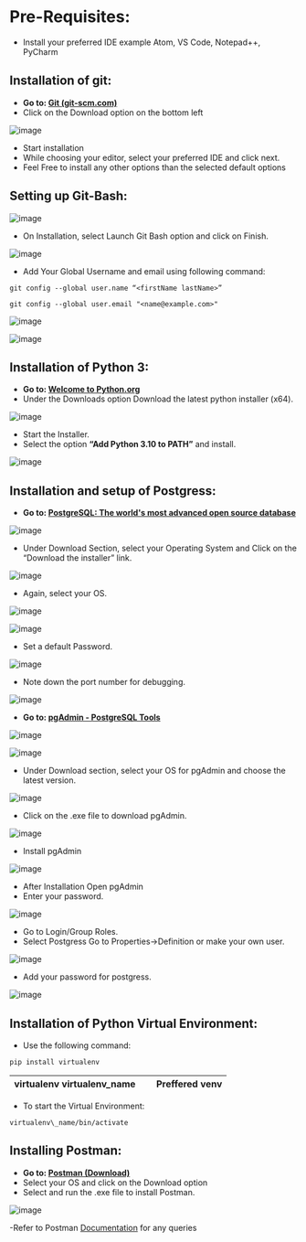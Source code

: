 # Pre-Requisites:

- Install your preferred IDE example Atom, VS Code, Notepad++, PyCharm

## **Installation of git:**

- **Go to: [Git (git-scm.com)](https://git-scm.com/)**
- Click on the Download option on the bottom left 


 ![image](https://user-images.githubusercontent.com/55577773/161759717-b0466942-c02f-4110-bc5e-3e72799e1789.png)


- Start installation
- While choosing your editor, select your preferred IDE and click next.
- Feel Free to install any other options than the selected default options

## **Setting up Git-Bash:**


![image](https://user-images.githubusercontent.com/55577773/161759800-3a3f808d-50f5-47d1-80c0-638580c68ec8.png)


- On Installation, select Launch Git Bash option and click on Finish.


 ![image](https://user-images.githubusercontent.com/55577773/161760070-a75e2ca9-e65e-4a20-a3a0-10f3675a5ddf.png)




- Add Your Global Username and email using following command:



```
git config --global user.name “<firstName lastName>” 
```

```
git config --global user.email "<name@example.com>"
```


![image](https://user-images.githubusercontent.com/55577773/161761380-027f7d84-9444-41d9-a5ba-a15914333426.png)

![image](https://user-images.githubusercontent.com/55577773/161762236-eaa6cfc0-ae21-4807-a8f7-685117402e7b.png)


##  **Installation of Python 3:**

- **Go to: [Welcome to Python.org](https://www.python.org/)**
- Under the Downloads option Download the latest python installer (x64).

![image](https://user-images.githubusercontent.com/55577773/161762337-a24b0e56-6620-4aeb-bdc9-4166eaa0d89e.png)


- Start the Installer.
- Select the option **“Add Python 3.10 to PATH”** and install.

![image](https://user-images.githubusercontent.com/55577773/161762389-e68cd2d6-b5fc-4f0b-b55a-530493023a89.png)



##  **Installation and setup of Postgress:**

- **Go to:  [PostgreSQL: The world's most advanced open source database](https://www.postgresql.org/)**

![image](https://user-images.githubusercontent.com/55577773/161762460-8727306c-4bf0-4736-ada5-42b1cd9cace7.png)

- Under Download Section, select your Operating System and Click on the “Download the installer” link.


![image](https://user-images.githubusercontent.com/55577773/161762514-dea3ce0a-15df-4b50-a6ed-45b26667c7bf.png)

- Again, select your OS.


![image](https://user-images.githubusercontent.com/55577773/161762603-83026369-935c-480c-b2eb-f4e3e803d5af.png)

![image](https://user-images.githubusercontent.com/55577773/161764401-585e3b5a-fe3d-44ca-a848-86b9ddf8687c.png)

- Set a default Password.

![image](https://user-images.githubusercontent.com/55577773/161764515-8f4a6992-442f-4900-ab2e-799d58211a57.png)

- Note down the port number for debugging.

![image](https://user-images.githubusercontent.com/55577773/161764731-e0815f0d-3b97-405b-8d39-ec1a0ed5a771.png)



- **Go to: [pgAdmin - PostgreSQL Tools](https://www.pgadmin.org/)**

![image](https://user-images.githubusercontent.com/55577773/161769293-ae42c2a0-b030-47b5-a036-b36d305d5b6f.png)

![image](https://user-images.githubusercontent.com/55577773/161769366-4118d242-3279-47be-b7b3-e6d5abb29e43.png)


- Under Download section, select your OS for pgAdmin and choose the latest version.

![image](https://user-images.githubusercontent.com/55577773/161769406-69db7784-f7e7-4b54-855d-b685f61d4783.png)

- Click on the .exe file to download pgAdmin.

![image](https://user-images.githubusercontent.com/55577773/161769433-cfd2434c-d707-4f6d-b8aa-595796c68fd8.png)

- Install pgAdmin

![image](https://user-images.githubusercontent.com/55577773/161769467-192853a2-06ae-4b68-b79f-79560b684c3d.png)

- After Installation Open pgAdmin
- Enter your password.

![image](https://user-images.githubusercontent.com/55577773/161769506-b1112db1-67e8-4a82-ac9d-817d95556b33.png)

- Go to Login/Group Roles.
- Select Postgress Go to Properties->Definition or make your own user.

![image](https://user-images.githubusercontent.com/55577773/161769604-13bd365b-af29-4288-90c6-98fe80ec7458.png)

- Add your password for postgress.

![image](https://user-images.githubusercontent.com/55577773/161769641-16fb9e19-d5f0-42df-b566-fb821c932c8c.png)


##  **Installation of Python Virtual Environment:**

- Use the following command:

```
pip install virtualenv
```

|virtualenv virtualenv\_name| |Preffered venv|
| :- | :- | :- |


- To start the Virtual Environment:

```
virtualenv\_name/bin/activate
```

## **Installing Postman:**

- **Go to: [Postman (Download)](https://www.postman.com/downloads/)**
- Select your OS and click on the Download option
- Select and run the .exe file to install Postman.

![image](https://user-images.githubusercontent.com/55577773/161771814-9592eafb-ee73-4538-8ab6-181550bd36ef.png)

-Refer to Postman [Documentation](https://learning.postman.com/docs/getting-started/introduction/) for any queries 






